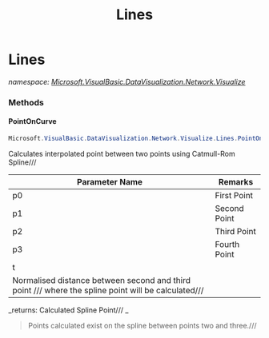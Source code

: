 ﻿---
title: Lines
---

# Lines
_namespace: [Microsoft.VisualBasic.DataVisualization.Network.Visualize](N-Microsoft.VisualBasic.DataVisualization.Network.Visualize.html)_





### Methods

#### PointOnCurve
```csharp
Microsoft.VisualBasic.DataVisualization.Network.Visualize.Lines.PointOnCurve(System.Drawing.Point,System.Drawing.Point,System.Drawing.Point,System.Drawing.Point,System.Double)
```
Calculates interpolated point between two points using Catmull-Rom Spline///

|Parameter Name|Remarks|
|--------------|-------|
|p0|First Point|
|p1|Second Point|
|p2|Third Point|
|p3|Fourth Point|
|t|
 Normalised distance between second and third point /// where the spline point will be calculated/// |

_returns: Calculated Spline Point/// _
> 
>  Points calculated exist on the spline between points two and three./// 


